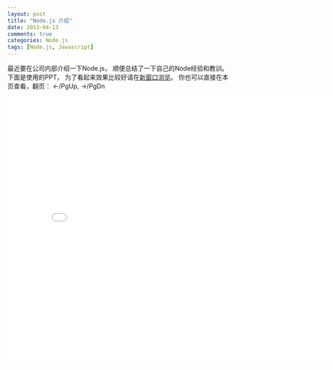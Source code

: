 ```yaml
---
layout: post
title: "Node.js 介绍"
date: 2013-04-13
comments: true
categories: Node.js 
tags: [Node.js, Javascript]
---
```


最近要在公司内部介绍一下Node.js， 顺便总结了一下自己的Node经验和教训。下面是使用的PPT， 为了看起来效果比较好请在[新窗口浏览](/assets/ppt/nodejs/index.html?full#Cover)。
你也可以直接在本页查看，翻页： <-/PgUp, ->/PgDn

<div>
<iframe src="/assets/ppt/nodejs/index.html?full#Cover" width="800" height="600" frameborder="0"> </iframe>
</div>


   